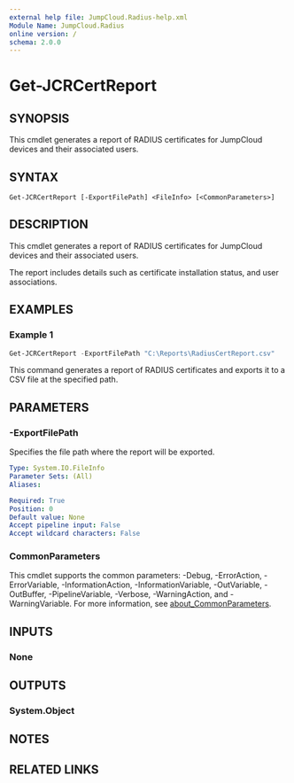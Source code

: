 ```yaml
---
external help file: JumpCloud.Radius-help.xml
Module Name: JumpCloud.Radius
online version: /
schema: 2.0.0
---
```


# Get-JCRCertReport

## SYNOPSIS

This cmdlet generates a report of RADIUS certificates for JumpCloud devices and their associated users.

## SYNTAX

```
Get-JCRCertReport [-ExportFilePath] <FileInfo> [<CommonParameters>]
```

## DESCRIPTION

This cmdlet generates a report of RADIUS certificates for JumpCloud devices and their associated users.

The report includes details such as certificate installation status, and user associations.

## EXAMPLES

### Example 1

```powershell
Get-JCRCertReport -ExportFilePath "C:\Reports\RadiusCertReport.csv"
```

This command generates a report of RADIUS certificates and exports it to a CSV file at the specified path.

## PARAMETERS

### -ExportFilePath

Specifies the file path where the report will be exported.

```yaml
Type: System.IO.FileInfo
Parameter Sets: (All)
Aliases:

Required: True
Position: 0
Default value: None
Accept pipeline input: False
Accept wildcard characters: False
```

### CommonParameters
This cmdlet supports the common parameters: -Debug, -ErrorAction, -ErrorVariable, -InformationAction, -InformationVariable, -OutVariable, -OutBuffer, -PipelineVariable, -Verbose, -WarningAction, and -WarningVariable. For more information, see [about_CommonParameters](http://go.microsoft.com/fwlink/?LinkID=113216).

## INPUTS

### None
## OUTPUTS

### System.Object
## NOTES

## RELATED LINKS
